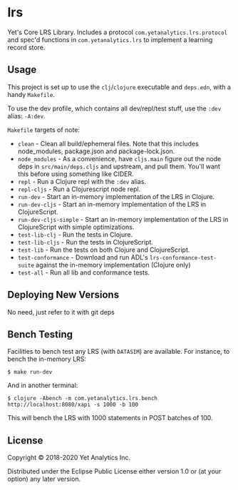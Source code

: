 # lrs

Yet's Core LRS Library. Includes a protocol `com.yetanalytics.lrs.protocol` and spec'd functions in `com.yetanalytics.lrs` to implement a learning record store.

## Usage

This project is set up to use the `clj`/`clojure` executable and `deps.edn`, with a handy `Makefile`.

To use the dev profile, which contains all dev/repl/test stuff, use the `:dev` alias: `-A:dev`.

`Makefile` targets of note:

* `clean` - Clean all build/ephemeral files. Note that this includes node_modules, package.json and package-lock.json.
* `node_modules` - As a convenience, have `cljs.main` figure out the node deps in `src/main/deps.cljs` and upstream, and pull them. You'll want this before using something like CIDER.
* `repl` - Run a Clojure repl with the `:dev` alias.
* `repl-cljs` - Run a Clojurescript node repl.
* `run-dev` - Start an in-memory implementation of the LRS in Clojure.
* `run-dev-cljs` - Start an in-memory implementation of the LRS in ClojureScript.
* `run-dev-cljs-simple` - Start an in-memory implementation of the LRS in ClojureScript with simple optimizations.
* `test-lib-clj` - Run the tests in Clojure.
* `test-lib-cljs` - Run the tests in ClojureScript.
* `test-lib` - Run the tests on both Clojure and ClojureScript.
* `test-conformance` - Download and run ADL's `lrs-conformance-test-suite` against the in-memory implementation (Clojure only)
* `test-all` - Run all lib and conformance tests.

## Deploying New Versions

No need, just refer to it with git deps

## Bench Testing

Facilities to bench test any LRS (with `DATASIM`) are available. For instance, to bench the in-memory LRS:

    $ make run-dev

And in another terminal:

    $ clojure -Abench -m com.yetanalytics.lrs.bench http://localhost:8080/xapi -s 1000 -b 100

This will bench the LRS with 1000 statements in POST batches of 100.

## License

Copyright © 2018-2020 Yet Analytics Inc.

Distributed under the Eclipse Public License either version 1.0 or (at
your option) any later version.

